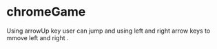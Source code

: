 # chromeGame
 Using arrowUp key user can jump and using left and right arrow keys to mmove left and right .
